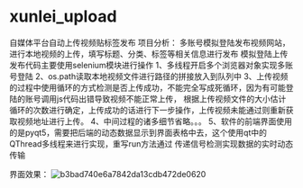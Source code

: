 # xunlei_upload
自媒体平台自动上传视频贴标签发布
项目分析：
  多账号模拟登陆发布视频网站，进行本地视频的上传，填写标题、分类、标签等相关信息进行发布
  模拟登陆上传发布代码主要使用selenium模块进行操作
  1、多线程开启多个浏览器对象实现多账号登陆
  2、os.path读取本地视频文件进行路径的拼接放入到队列中
  3、上传视频的过程中使用循环的方式检测是否上传成功，不能完全写成死循环，因为有可能登陆的账号调用js代码出错导致视频不能正常上传，
     根据上传视频文件的大小估计循环的次数进行确定，上传成功的话进行下一步操作，上传视频未能通过则重新获取视频地址进行上传。
  4、中间过程的诸多细节省略。。。
  5、软件的前端界面使用的是pyqt5，需要把后端的动态数据显示到界面表格中去，这个使用qt中的QThread多线程来进行实现，重写run方法通过
     传递信号检测实现数据的实时动态传输
     
界面效果：
  ![b3bad740e6a7842da13cdb472de0620](https://user-images.githubusercontent.com/44716399/182280550-b0c99879-9b40-4732-a1cd-e6465f289369.jpg)


